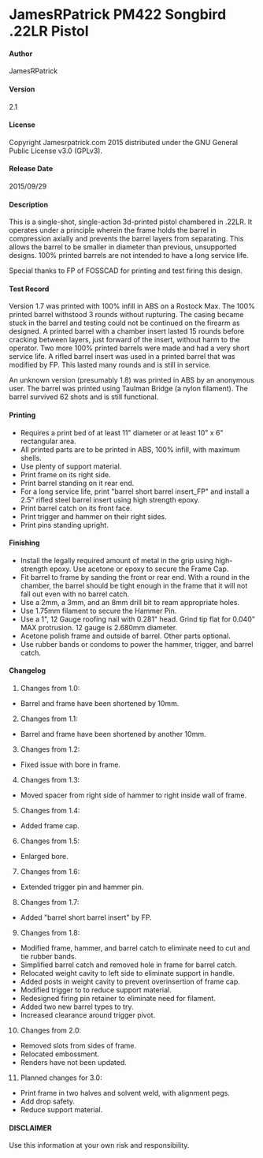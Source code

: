 # JamesRPatrick PM422 Songbird .22LR Pistol

#### Author
JamesRPatrick

#### Version
2.1

#### License
Copyright Jamesrpatrick.com 2015 distributed under the GNU General Public License v3.0 (GPLv3). 

#### Release Date
2015/09/29

#### Description
This is a single-shot, single-action 3d-printed pistol chambered in .22LR. It operates under a principle wherein the frame holds the barrel in compression axially and prevents the barrel layers from separating. This allows the barrel to be smaller in diameter than previous, unsupported designs. 100% printed barrels are not intended to have a long service life.

Special thanks to FP of FOSSCAD for printing and test firing this design.

#### Test Record
Version 1.7 was printed with 100% infill in ABS on a Rostock Max. The 100% printed barrel withstood 3 rounds without rupturing. The casing became stuck in the barrel and testing could not be continued on the firearm as designed. A printed barrel with a chamber insert lasted 15 rounds before cracking between layers, just forward of the insert, without harm to the operator. Two more 100% printed barrels were made and had a very short service life. A rifled barrel insert was used in a printed barrel that was modified by FP. This lasted many rounds and is still in service.

An unknown version (presumably 1.8) was printed in ABS by an anonymous user. The barrel was printed using Taulman Bridge (a nylon filament). The barrel survived 62 shots and is still functional.

#### Printing
* Requires a print bed of at least 11" diameter or at least 10" x 6" rectangular area.
* All printed parts are to be printed in ABS, 100% infill, with maximum shells.
* Use plenty of support material.
* Print frame on its right side.
* Print barrel standing on it rear end. 
* For a long service life, print "barrel short barrel insert_FP" and install a 2.5" rifled steel barrel insert using high strength epoxy.
* Print barrel catch on its front face.
* Print trigger and hammer on their right sides.
* Print pins standing upright. 

#### Finishing
* Install the legally required amount of metal in the grip using high-strength epoxy. Use acetone or epoxy to secure the Frame Cap.
* Fit barrel to frame by sanding the front or rear end. With a round in the chamber, the barrel should be tight enough in the frame that it will not fall out even with no barrel catch.
* Use a 2mm, a 3mm, and an 8mm drill bit to ream appropriate holes.
* Use 1.75mm filament to secure the Hammer Pin. 
* Use a 1", 12 Gauge roofing nail with 0.281" head. Grind tip flat for 0.040" MAX protrusion. 12 gauge is 2.680mm diameter.
* Acetone polish frame and outside of barrel. Other parts optional. 
* Use rubber bands or condoms to power the hammer, trigger, and barrel catch.

#### Changelog
1. Changes from 1.0:
  * Barrel and frame have been shortened by 10mm.

2. Changes from 1.1:
  * Barrel and frame have been shortened by another 10mm.

3. Changes from 1.2:
  * Fixed issue with bore in frame.

4. Changes from 1.3:
  * Moved spacer from right side of hammer to right inside wall of frame.

5. Changes from 1.4:
  * Added frame cap.

6. Changes from 1.5:
  * Enlarged bore.

7. Changes from 1.6:
  * Extended trigger pin and hammer pin.

8. Changes from 1.7:
  * Added "barrel short barrel insert" by FP.

9. Changes from 1.8:
  * Modified frame, hammer, and barrel catch to eliminate need to cut and tie rubber bands.
  * Simplified barrel catch and removed hole in frame for barrel catch.
  * Relocated weight cavity to left side to eliminate support in handle.
  * Added posts in weight cavity to prevent overinsertion of frame cap.
  * Modified trigger to to reduce support material.
  * Redesigned firing pin retainer to eliminate need for filament.
  * Added two new barrel types to try.
  * Increased clearance around trigger pivot.

10. Changes from 2.0:
   * Removed slots from sides of frame.
   * Relocated embossment.
   * Renders have not been updated.

11. Planned changes for 3.0:
   * Print frame in two halves and solvent weld, with alignment pegs.
   * Add drop safety.
   * Reduce support material.

#### DISCLAIMER
Use this information at your own risk and responsibility.
